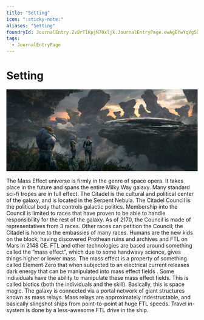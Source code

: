 ```yaml
---
title: "Setting"
icon: ":sticky-note:"
aliases: "Setting"
foundryId: JournalEntry.Zv8rT1KpjN70xljk.JournalEntryPage.ewAgEYwYqVgSONcL
tags:
  - JournalEntryPage
---
```


# Setting
![Setting](/src/assets/media/setting.jpg)

The Mass Effect universe is firmly in the genre of space opera. It takes place in the future and spans the entire Milky Way galaxy. Many standard sci-fi tropes are in full effect. The Citadel is the cultural and political center of the galaxy, and is located in the Serpent Nebula. The Citadel Council is the political body that controls galactic politics. Membership into the Council is limited to races that have proven to be able to handle responsibility for the rest of the galaxy. As of 2170, the Council is made of representatives from 3 races. Other races can petition the Council; the Citadel is home to the embassies of many races. Humans are the new kids on the block, having discovered Prothean ruins and archives and FTL on Mars in 2148 CE. FTL and other technologies are based around something called the ”mass effect”, which due to some handwavy science, gives things higher or lower mass. The mass effect is a property of something called Element Zero that when subjected to an electrical current releases dark energy that can be manipulated into mass effect fields . Some individuals have the ability to manipulate these mass effect fields. This is called biotics (both the individuals and the skill). Basically, this is space magic. The galaxy is connected via a portal network of giant structures known as mass relays. Mass relays are approximately indestructable, and basically slingshot ships from point-to-point at huge FTL speeds. Travel in-system is done by a less-awesome FTL drive in the ship.
